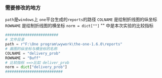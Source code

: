 ###  需要修改的地方
`path`是`windows`上 `one`平台生成的`reports`的路径
`COLNAME` 是绘制折线图的纵坐标
`ROWNAME` 是绘制折线图的横坐标
`norm = dict[""]`  "" 中是本次实验的比较指标
```python
########################
# 文件目录
path = r"F:\One program\wywork\the-one-1.6.0\reports"
# 画图的纵坐标与横坐标的名称
COLNAME = "delivery_prob"
ROWNAME = "Buff"
# 比较指标 ==>比如 deliver_prob
norm = dict["delivery_prob"]
##########################
```

